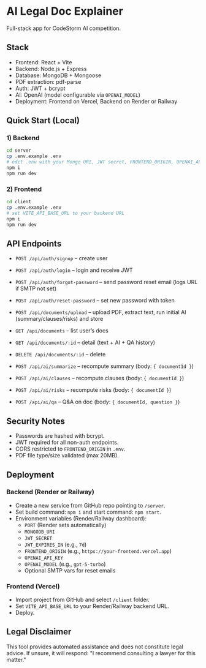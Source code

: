 # AI Legal Doc Explainer

Full-stack app for CodeStorm AI competition.

## Stack

- Frontend: React + Vite
- Backend: Node.js + Express
- Database: MongoDB + Mongoose
- PDF extraction: pdf-parse
- Auth: JWT + bcrypt
- AI: OpenAI (model configurable via `OPENAI_MODEL`)
- Deployment: Frontend on Vercel, Backend on Render or Railway

## Quick Start (Local)

### 1) Backend
```bash
cd server
cp .env.example .env
# edit .env with your Mongo URI, JWT secret, FRONTEND_ORIGIN, OPENAI_API_KEY
npm i
npm run dev
```

### 2) Frontend
```bash
cd client
cp .env.example .env
# set VITE_API_BASE_URL to your backend URL
npm i
npm run dev
```

## API Endpoints

- `POST /api/auth/signup` – create user
- `POST /api/auth/login` – login and receive JWT
- `POST /api/auth/forgot-password` – send password reset email (logs URL if SMTP not set)
- `POST /api/auth/reset-password` – set new password with token

- `POST /api/documents/upload` – upload PDF, extract text, run initial AI (summary/clauses/risks) and store
- `GET /api/documents` – list user’s docs
- `GET /api/documents/:id` – detail (text + AI + QA history)
- `DELETE /api/documents/:id` – delete

- `POST /api/ai/summarize` – recompute summary (body: `{ documentId }`)
- `POST /api/ai/clauses` – recompute clauses (body: `{ documentId }`)
- `POST /api/ai/risks` – recompute risks (body: `{ documentId }`)
- `POST /api/ai/qa` – Q&A on doc (body: `{ documentId, question }`)

## Security Notes

- Passwords are hashed with bcrypt.
- JWT required for all non-auth endpoints.
- CORS restricted to `FRONTEND_ORIGIN` in `.env`.
- PDF file type/size validated (max 20MB).

## Deployment

### Backend (Render or Railway)
- Create a new service from GitHub repo pointing to `/server`.
- Set build command: `npm i` and start command: `npm start`.
- Environment variables (Render/Railway dashboard):
  - `PORT` (Render sets automatically)
  - `MONGODB_URI`
  - `JWT_SECRET`
  - `JWT_EXPIRES_IN` (e.g., `7d`)
  - `FRONTEND_ORIGIN` (e.g., `https://your-frontend.vercel.app`)
  - `OPENAI_API_KEY`
  - `OPENAI_MODEL` (e.g., `gpt-5-turbo`)
  - Optional SMTP vars for reset emails

### Frontend (Vercel)
- Import project from GitHub and select `/client` folder.
- Set `VITE_API_BASE_URL` to your Render/Railway backend URL.
- Deploy.

## Legal Disclaimer
This tool provides automated assistance and does not constitute legal advice. If unsure, it will respond: "I recommend consulting a lawyer for this matter."
